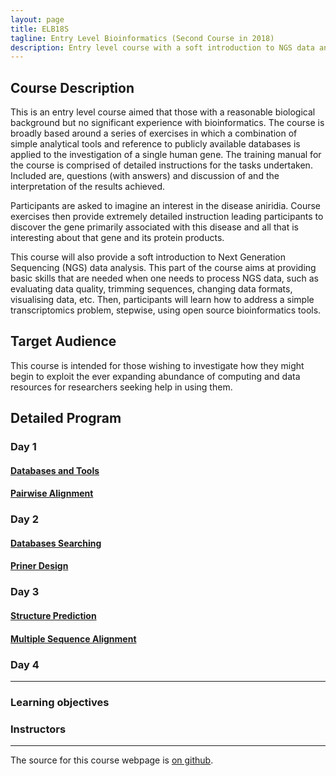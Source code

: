 ```yaml
---
layout: page
title: ELB18S
tagline: Entry Level Bioinformatics (Second Course in 2018)
description: Entry level course with a soft introduction to NGS data analysis 
---
```


## Course Description
This is an entry level course aimed that those with a reasonable biological background but no significant experience with bioinformatics. The course is broadly based around a series of exercises in which a combination of simple analytical tools and reference to publicly available databases is applied to the investigation of a single human gene. The training manual for the course is comprised of detailed instructions for the tasks undertaken. Included are, questions (with answers) and discussion of and the interpretation of the results achieved.

Participants are asked to imagine an interest in the disease aniridia. Course exercises then provide extremely detailed instruction leading participants to discover the gene primarily associated with this disease and all that is interesting about that gene and its protein products.

This course will also provide a soft introduction to Next Generation Sequencing (NGS) data analysis. This part of the course aims at providing basic skills that are needed when one needs to process NGS data, such as evaluating data quality, trimming sequences, changing data formats, visualising data, etc. Then, participants will learn how to address a simple transcriptomics problem, stepwise, using open source bioinformatics tools.

## Target Audience
This course is intended for those wishing to investigate how they might begin to exploit the ever expanding abundance of computing and data resources for researchers seeking help in using them. 

## Detailed Program
### Day 1
#### [Databases and Tools](assets/01-Databases_Practical.pdf)
#### [Pairwise Alignment](assets/02-Pairwise_Alignment_Practical.pdf)

### Day 2
#### [Databases Searching](assets/03-Database_Searching_Practical.pdf)
#### [Priner Design](assets/04-Primer_Design_Practical.pdf)

### Day 3
#### [Structure Prediction](assets/05-Structure_Prediction_Practical.pdf)
#### [Multiple Sequence Alignment](assets/06-Multiple_Sequence_Alignment_Practical.pdf)

### Day 4
---

### Learning objectives


### Instructors
---

The source for this course webpage is [on github](https://github.com/GTPB/Web_course_template).

